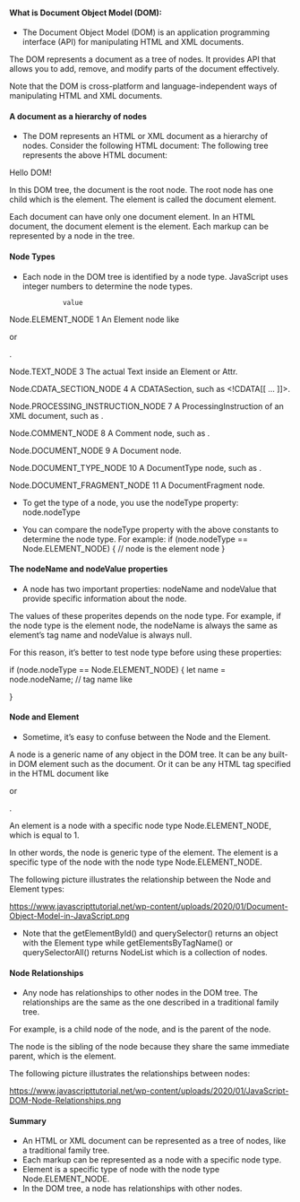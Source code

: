 #### What is Document Object Model (DOM):

- The Document Object Model (DOM) is an application programming interface (API) for manipulating HTML and XML documents.

The DOM represents a document as a tree of nodes. It provides API that allows you to add, remove, and modify parts of the document effectively.

Note that the DOM is cross-platform and language-independent ways of manipulating HTML and XML documents.

#### A document as a hierarchy of nodes

- The DOM represents an HTML or XML document as a hierarchy of nodes. Consider the following HTML document:
The following tree represents the above HTML document:

<html>
    <head>
        <title>JavaScript DOM</title>
    </head>
    <body>
        <p>Hello DOM!</p>
    </body>
</html>

In this DOM tree, the document is the root node. The root node has one child which is the <html> element. The <html> element is called the document element.

Each document can have only one document element. In an HTML document, the document element is the <html> element. Each markup can be represented by a node in the tree.

#### Node Types

- Each node in the DOM tree is identified by a node type. JavaScript uses integer numbers to determine the node types.

                value
Node.ELEMENT_NODE	1	An Element node like <p> or <div>.

Node.TEXT_NODE	3	The actual Text inside an Element or Attr.

Node.CDATA_SECTION_NODE	4	A CDATASection, such as <!CDATA[[ … ]]>.

Node.PROCESSING_INSTRUCTION_NODE	7	A ProcessingInstruction of an XML document, such as <?xml-stylesheet … ?>.

Node.COMMENT_NODE	8	A Comment node, such as <!-- … -->.

Node.DOCUMENT_NODE	9	A Document node.

Node.DOCUMENT_TYPE_NODE	10	A DocumentType node, such as <!DOCTYPE html>.

Node.DOCUMENT_FRAGMENT_NODE	11	A DocumentFragment node.

- To get the type of a node, you use the nodeType property:
node.nodeType

- You can compare the nodeType property with the above constants to determine the node type. For example:
if (node.nodeType == Node.ELEMENT_NODE) {
    // node is the element node
}

#### The nodeName and nodeValue properties

- A node has two important properties: nodeName and nodeValue that provide specific information about the node.

The values of these properites depends on the node type. For example, if the node type is the element node, the nodeName is always the same as element’s tag name and nodeValue is always null.

For this reason, it’s better to test node type before using these properties:

if (node.nodeType == Node.ELEMENT_NODE) {
    let name = node.nodeName; // tag name like <p>
}

#### Node and Element

- Sometime, it’s easy to confuse between the Node and the Element.

A node is a generic name of any object in the DOM tree. It can be any built-in DOM element such as the document. Or it can be any HTML tag specified in the HTML document like <div> or <p>. 

An element is a node with a specific node type Node.ELEMENT_NODE, which is equal to 1.

In other words, the node is generic type of the element. The element is a specific type of the node with the node type Node.ELEMENT_NODE.

The following picture illustrates the relationship between the Node and Element types:

https://www.javascripttutorial.net/wp-content/uploads/2020/01/Document-Object-Model-in-JavaScript.png

- Note that the getElementById() and querySelector() returns an object with the Element type while getElementsByTagName() or querySelectorAll() returns NodeList which is a collection of nodes. 

#### Node Relationships

- Any node has relationships to other nodes in the DOM tree. The relationships are the same as the one described in a traditional family tree.

For example, <body> is a child node of the <html> node, and <html> is the parent of the <body> node.

The <body> node is the sibling of the <head> node because they share the same immediate parent, which is the <html> element.

The following picture illustrates the relationships between nodes:

https://www.javascripttutorial.net/wp-content/uploads/2020/01/JavaScript-DOM-Node-Relationships.png

#### Summary

- An HTML or XML document can be represented as a tree of nodes, like a traditional family tree.
- Each markup can be represented as a node with a specific node type.
- Element is a specific type of node with the node type Node.ELEMENT_NODE.
- In the DOM tree, a node has relationships with other nodes.


